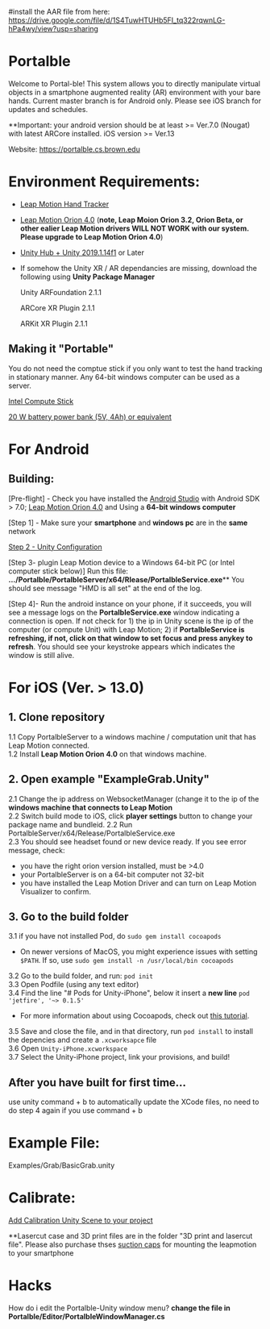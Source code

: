 #install the AAR file from here:
https://drive.google.com/file/d/1S4TuwHTUHb5FI_tq322rqwnLG-hPa4wy/view?usp=sharing

# Portalble
Welcome to Portal-ble! This system allows you to directly manipulate virtual objects in a smartphone augmented reality (AR)
environment with your bare hands. Current master branch is for Android only. Please see iOS branch for updates and schedules.

**Important: your android version should be at least >= Ver.7.0 (Nougat) with latest ARCore installed. 
iOS version >= Ver.13

Website: https://portalble.cs.brown.edu

# Environment Requirements:

- [Leap Motion Hand Tracker](https://www.leapmotion.com/where-to-buy/global/)

- [Leap Motion Orion 4.0](https://developer.leapmotion.com/releases/leap-motion-orion-400) (**note, Leap Moion Orion 3.2, Orion Beta, or other ealier Leap Motion drivers WILL NOT WORK with our system. Please upgrade to Leap Motion Orion 4.0**)

- [Unity Hub + Unity 2019.1.14f1](https://public-cdn.cloud.unity3d.com/hub/prod/UnityHubSetup.exe) or Later

- If somehow the Unity XR / AR dependancies are missing, download the following using **Unity Package Manager**

    Unity ARFoundation 2.1.1

    ARCore XR Plugin 2.1.1

    ARKit XR Plugin 2.1.1
    
## Making it "Portable"
You do not need the comptue stick if you only want to test the hand tracking in stationary manner. Any 64-bit windows computer can be used as a server. 

[Intel Compute Stick](https://www.intel.com/content/www/us/en/products/boards-kits/compute-stick/stk2m3w64cc.html)

[20 W battery power bank (5V, 4Ah) or equivalent](https://www.amazon.com/gp/product/B01LRQDAEI/ref=ppx_yo_dt_b_search_asin_title?ie=UTF8&psc=1)

# For Android
## Building:
[Pre-flight] - Check you have installed the [Android Studio](https://developer.android.com/studio) with Android SDK > 7.0; [Leap Motion Orion 4.0](https://developer.leapmotion.com/releases/leap-motion-orion-400) and Using a **64-bit windows computer**

[Step 1] - Make sure your **smartphone** and **windows pc** are in the **same** network

[Step 2 -  Unity Configuration](https://youtu.be/JmuZOQ3fii4 "Step 1 -  Unity Configuration")

[Step 3- plugin Leap Motion device to a Windows 64-bit PC (or Intel computer stick below)] 
Run this file:  **.../Portalble/PortalbleServer/x64/Rlease/PortalbleService.exe****
You should see message "HMD is all set" at the end of the log.

[Step 4]- Run the android instance on your phone, if it succeeds, you will see a message logs on the **PortalbleService.exe** window indicating a connection is open. If not check for 1) the ip in Unity scene is the ip of the computer (or compute Unit) with Leap Motion; 2) if **PortalbleService is refreshing, if not, click on that window to set focus and press anykey to refresh**. You should see your keystroke appears which indicates the window is still alive.

# For iOS (Ver. > 13.0)
## 1. Clone repository
1.1 Copy PortalbleServer to a windows machine / computation unit that  has Leap Motion connected.<br>
1.2 Install **Leap Motion Orion 4.0** on that windows machine.

## 2. Open example "ExampleGrab.Unity"
2.1 Change the ip address on WebsocketManager (change it to the ip of the **windows machine that connects to Leap Motion**<br>
2.2 Switch build mode to iOS, click **player settings** button to change your package name and bundleid.
2.2 Run PortalbleServer/x64/Release/PortalbleService.exe<br>
2.3 You should see headset found or new device ready. If you see error message, check:
- you have the right orion version installed, must be >4.0
- your PortalbleServer is on a 64-bit computer not 32-bit
- you have installed the Leap Motion Driver and can turn on Leap Motion Visualizer to confirm.

## 3. Go to the build folder
3.1 if you have not installed Pod, do `sudo gem install cocoapods`<br>
- On newer versions of MacOS, you might experience issues with setting `$PATH`. If so, use `sudo gem install -n /usr/local/bin cocoapods`

3.2 Go to the build folder, and run: `pod init`<br>
3.3 Open Podfile (using any text editor)<br>
3.4 Find the line "# Pods for Unity-iPhone", below it insert a **new line** `pod 'jetfire', '~> 0.1.5'`<br>
- For more information about using Cocoapods, check out [this tutorial](https://guides.cocoapods.org/using/using-cocoapods).


3.5 Save and close the file, and in that directory, run `pod install` to install the depencies and create a `.xcworksapce` file<br>
3.6 Open `Unity-iPhone.xcworkspace`<br>
3.7 Select the Unity-iPhone project, link your provisions, and build!

## After you have built for first time...
use unity command + b to automatically update the XCode files, no need to do step 4 again if you use command + b

# Example File:
Examples/Grab/BasicGrab.unity

# Calibrate:
[Add Calibration Unity Scene to your project](https://youtu.be/XQJYxD5Hnbc?t=125)



**Lasercut case and 3D print files are in the folder "3D print and lasercut file". Please also purchase thses [suction caps](https://www.amazon.com/gp/product/B0018N26LY/ref=ppx_yo_dt_b_asin_title_o01_s00?ie=UTF8&psc=1) for mounting the leapmotion to your smartphone

# Hacks
How do i edit the Portalble-Unity window menu?
**change the file in Portalble/Editor/PortalbleWindowManager.cs**
